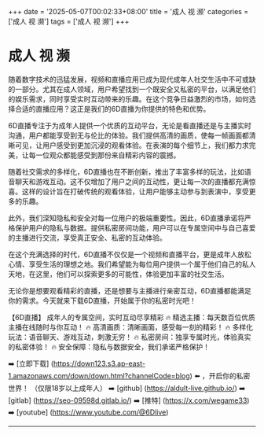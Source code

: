 +++
date = '2025-05-07T00:02:33+08:00'
title = '成人 视 濒'
categories = ['成人 视 濒']
tags = ['成人 视 濒']
+++

# 成人 视 濒

随着数字技术的迅猛发展，视频和直播应用已成为现代成年人社交生活中不可或缺的一部分。尤其在成人领域，用户希望找到一个既安全又私密的平台，以满足他们的娱乐需求，同时享受实时互动带来的乐趣。在这个竞争日益激烈的市场，如何选择合适的直播应用？这正是我们的6D直播为你提供的特色和优势。

6D直播专注于为成年人提供一个优质的互动平台，无论是看直播还是与主播实时沟通，用户都能享受到无与伦比的体验。我们提供高清的画质，使每一帧画面都清晰可见，让用户感受到更加沉浸的观看体验。在表演的每个细节上，我们都力求完美，让每一位观众都能感受到那份来自精彩内容的震撼。

随着社交需求的多样化，6D直播也在不断创新，推出了丰富多样的玩法，比如语音聊天和游戏互动。这不仅增加了用户之间的互动性，更让每一次的直播都充满惊喜。这样的设计旨在打破传统的观看体验，让用户能够主动参与到表演中，享受更多的乐趣。

此外，我们深知隐私和安全对每一位用户的极端重要性。因此，6D直播承诺将严格保护用户的隐私与数据。提供私密房间功能，用户可以在专属空间中与自己喜爱的主播进行交流，享受真正安全、私密的互动体验。

在这个充满选择的时代，6D直播不仅仅是一个视频和直播平台，更是成年人放松心情、享受生活的理想之地。我们希望能为每位用户提供一个属于他们自己的私人天地，在这里，他们可以探索更多的可能性，体验更加丰富的社交生活。

无论你是想要观看精彩的直播，还是想要与主播进行亲密互动，6D直播都能满足你的需求。今天就来下载6D直播，开始属于你的私密时光吧！

【6D直播】
成年人的专属空间，实时互动尽享精彩
🔥 精选主播：每天数百位优质主播在线随时与你互动！
🔥 高清画质：清晰画面，感受每一刻的精彩！
🔥 多样化玩法：语音聊天、游戏互动，刺激无穷！
🔥 私密房间：独享专属时光，体验真实的私密体验！
🔥 安全保障：隐私与数据安全，我们承诺严格保护！

➡️ [立即下载] (https://down123.s3.ap-east-1.amazonaws.com/down/down.html?channelCode=blog) ⬅️ ，开启你的私密世界！ （仅限18岁以上成年人）
➡️ [github] (https://aldult-live.github.io/)
➡️ [gitlab] (https://seo-09598d.gitlab.io/)
➡️ [推特] (https://x.com/wegame33)
➡️ [youtube] (https://www.youtube.com/@6Dlive)

---
